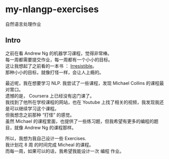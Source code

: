 # my-nlangp-exercises
自然语言处理作业

## Intro 

之前在看 Andrew Ng 的机器学习课程，觉得非常棒。  
每一周都需要提交作业，每一周都有一个小小的目标。  
这让我想起了之前看的一本书 ： [Irresistible](https://book.douban.com/subject/26990872/)。  
那种小小的目标，就像打怪一样，会让人上瘾的。  

最近呢，我在想要学习 NLP. 
我尝试了一些课程，发现 Michael Collins 的课程最对胃口。  
遗憾的是， Coursera 上已经没有这门课了。  
我找到了他所在学校课程的网站，也在 Youtube 上找了相关的视频，我发现我还是可以继续学习这个课程。  
但我想念之前那种 “打怪” 的感觉。  
虽然 Michael 的课程里面，也提供了一些练习题，但我希望有更多的编程的题目，就像 Andrew Ng 的课程那样。  

所以，我想为我自己设计一些 Exercises.  
我计划花 8 周 的时间完成 Micheal 的课程。  
而每一周，如果可以的话，我希望我能设计一次 编程 作业。  
